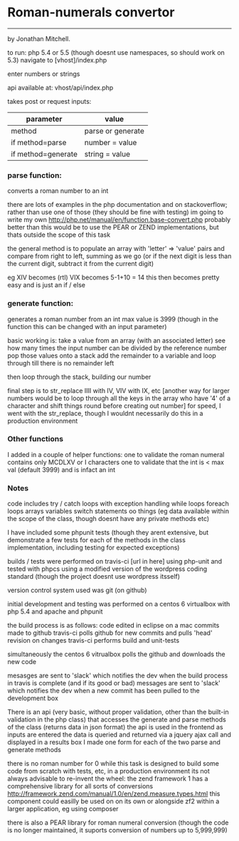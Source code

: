 # Roman-numerals convertor
_________________
by Jonathan Mitchell.

to run:
php 5.4 or 5.5 (though doesnt use namespaces, so should work on 5.3)
navigate to [vhost]/index.php

enter numbers or strings

api available at:
vhost/api/index.php

takes post or request inputs:

parameter|value
---------|--------
method|parse or generate
if method=parse|number = value
if method=generate|string = value


### parse function:
converts a roman number to an int

there are lots of examples in the php documentation and on stackoverflow;
rather than use one of those (they should be fine with testing) im going to write my own
http://php.net/manual/en/function.base-convert.php
probably better than this would be to use the PEAR or ZEND implementations, but thats outside the scope of this 
task

the general method is to populate an array with 'letter' => 'value' pairs and compare from right to left, 
summing as we go (or if the next digit is less than the current digit, subtract it from the current digit)

eg XIV becomes (rtl) VIX becomes 5-1+10 = 14
this then becomes pretty easy and is just an if / else

### generate function:
generates a roman number from an int
max value is 3999 (though in the function this can be changed with an input parameter)

basic working is:
take a value from an array (with an associated letter)
see how many times the input number can be divided by the reference number
pop those values onto a stack
add the remainder to a variable and loop through till there is no remainder left

then loop through the stack, building our number

final step is to str_replace IIII with IV, VIV with IX, etc
[another way for larger numbers would be to loop through all the keys in the array who have '4' of a character and shift things round before creating out number]
for speed, I went with the str_replace, though I wouldnt necessarily do this in a production environment

### Other functions
I added in a couple of helper functions:
one to validate the roman numeral contains only MCDLXV or I characters
one to validate that the int is < max val (default 3999) and is infact an int

### Notes
code includes try / catch loops with exception handling
while loops
foreach loops
arrays
variables
switch statements
oo things (eg data available within the scope of the class, though doesnt have any private methods etc)

I have included some phpunit tests (though they arent extensive, but demonstrate a few tests for each of the methods in the class implementation, including testing for expected exceptions)

builds / tests were performed on travis-ci
[url in here]
using php-unit and tested with phpcs using a modified version of the wordpress coding standard (though the project doesnt use wordpress itsself)

version control system used was git (on github)

initial development and testing was performed on a centos 6 virtualbox with php 5.4 and apache and phpunit

the build process is as follows:
code edited in eclipse on a mac
commits made to github
travis-ci polls github for new commits and pulls 'head' revision on changes
travis-ci performs build and unit-tests

simultaneously the centos 6 vitrualbox polls the github and downloads the new code

mesasges are sent to 'slack' which notifies the dev when the build process in travis is complete (and if its good or bad)
messages are sent to 'slack' which notifies the dev when a new commit has been pulled to the development box

There is an api (very basic, without proper validation, other than the built-in validation in the php class) that accesses the generate and parse methods of the class (returns data in json format)
the api is used in the frontend as inputs are entered the data is queried and returned via a jquery ajax call and displayed in a results box
I made one form for each of the two parse and generate methods


there is no roman number for 0
while this task is designed to build some code from scratch with tests, etc, in a production environment its not always advisable to re-invent the wheel:
the zend framework 1 has a comprehensive library for all sorts of conversions
http://framework.zend.com/manual/1.0/en/zend.measure.types.html
this component could easilly be used on on its own or alongside zf2 within a larger application, eg using composer

there is also a PEAR library for roman numeral conversion (though the code is no longer maintained, it suports conversion of numbers up to 5,999,999)
